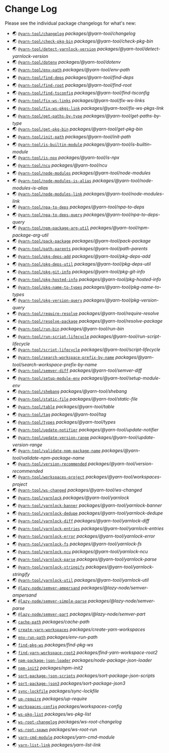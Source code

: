 # Change Log

Please see the individual package changelogs for what's new:

* 🌏 [`@yarn-tool/changelog`](./packages/@yarn-tool/changelog/CHANGELOG.md "packages/@yarn-tool/changelog") *packages/@yarn-tool/changelog*
* 🌏 [`@yarn-tool/check-pkg-bin`](./packages/@yarn-tool/check-pkg-bin/CHANGELOG.md "packages/@yarn-tool/check-pkg-bin") *packages/@yarn-tool/check-pkg-bin*
* 🌏 [`@yarn-tool/detect-yarnlock-version`](./packages/@yarn-tool/detect-yarnlock-version/CHANGELOG.md "packages/@yarn-tool/detect-yarnlock-version") *packages/@yarn-tool/detect-yarnlock-version*
* 🌏 [`@yarn-tool/dotenv`](./packages/@yarn-tool/dotenv/CHANGELOG.md "packages/@yarn-tool/dotenv") *packages/@yarn-tool/dotenv*
* 🌏 [`@yarn-tool/env-path`](./packages/@yarn-tool/env-path/CHANGELOG.md "packages/@yarn-tool/env-path") *packages/@yarn-tool/env-path*
* 🌏 [`@yarn-tool/find-deps`](./packages/@yarn-tool/find-deps/CHANGELOG.md "packages/@yarn-tool/find-deps") *packages/@yarn-tool/find-deps*
* 🌏 [`@yarn-tool/find-root`](./packages/@yarn-tool/find-root/CHANGELOG.md "packages/@yarn-tool/find-root") *packages/@yarn-tool/find-root*
* 🌏 [`@yarn-tool/find-tsconfig`](./packages/@yarn-tool/find-tsconfig/CHANGELOG.md "packages/@yarn-tool/find-tsconfig") *packages/@yarn-tool/find-tsconfig*
* 🌏 [`@yarn-tool/fix-ws-links`](./packages/@yarn-tool/fix-ws-links/CHANGELOG.md "packages/@yarn-tool/fix-ws-links") *packages/@yarn-tool/fix-ws-links*
* 🌏 [`@yarn-tool/fix-ws-pkgs-link`](./packages/@yarn-tool/fix-ws-pkgs-link/CHANGELOG.md "packages/@yarn-tool/fix-ws-pkgs-link") *packages/@yarn-tool/fix-ws-pkgs-link*
* 🌏 [`@yarn-tool/get-paths-by-type`](./packages/@yarn-tool/get-paths-by-type/CHANGELOG.md "packages/@yarn-tool/get-paths-by-type") *packages/@yarn-tool/get-paths-by-type*
* 🌏 [`@yarn-tool/get-pkg-bin`](./packages/@yarn-tool/get-pkg-bin/CHANGELOG.md "packages/@yarn-tool/get-pkg-bin") *packages/@yarn-tool/get-pkg-bin*
* 🌏 [`@yarn-tool/init-path`](./packages/@yarn-tool/init-path/CHANGELOG.md "packages/@yarn-tool/init-path") *packages/@yarn-tool/init-path*
* 🌏 [`@yarn-tool/is-builtin-module`](./packages/@yarn-tool/is-builtin-module/CHANGELOG.md "packages/@yarn-tool/is-builtin-module") *packages/@yarn-tool/is-builtin-module*
* 🌏 [`@yarn-tool/is-npx`](./packages/@yarn-tool/is-npx/CHANGELOG.md "packages/@yarn-tool/is-npx") *packages/@yarn-tool/is-npx*
* 🌏 [`@yarn-tool/ncu`](./packages/@yarn-tool/ncu/CHANGELOG.md "packages/@yarn-tool/ncu") *packages/@yarn-tool/ncu*
* 🌏 [`@yarn-tool/node-modules`](./packages/@yarn-tool/node-modules/CHANGELOG.md "packages/@yarn-tool/node-modules") *packages/@yarn-tool/node-modules*
* 🌏 [`@yarn-tool/node-modules-is-alias`](./packages/@yarn-tool/node-modules-is-alias/CHANGELOG.md "packages/@yarn-tool/node-modules-is-alias") *packages/@yarn-tool/node-modules-is-alias*
* 🌏 [`@yarn-tool/node-modules-link`](./packages/@yarn-tool/node-modules-link/CHANGELOG.md "packages/@yarn-tool/node-modules-link") *packages/@yarn-tool/node-modules-link*
* 🌏 [`@yarn-tool/npa-to-deps`](./packages/@yarn-tool/npa-to-deps/CHANGELOG.md "packages/@yarn-tool/npa-to-deps") *packages/@yarn-tool/npa-to-deps*
* 🌏 [`@yarn-tool/npa-to-deps-query`](./packages/@yarn-tool/npa-to-deps-query/CHANGELOG.md "packages/@yarn-tool/npa-to-deps-query") *packages/@yarn-tool/npa-to-deps-query*
* 🌏 [`@yarn-tool/npm-package-arg-util`](./packages/@yarn-tool/npm-package-arg-util/CHANGELOG.md "packages/@yarn-tool/npm-package-arg-util") *packages/@yarn-tool/npm-package-arg-util*
* 🌏 [`@yarn-tool/pack-package`](./packages/@yarn-tool/pack-package/CHANGELOG.md "packages/@yarn-tool/pack-package") *packages/@yarn-tool/pack-package*
* 🌏 [`@yarn-tool/path-parents`](./packages/@yarn-tool/path-parents/CHANGELOG.md "packages/@yarn-tool/path-parents") *packages/@yarn-tool/path-parents*
* 🌏 [`@yarn-tool/pkg-deps-add`](./packages/@yarn-tool/pkg-deps-add/CHANGELOG.md "packages/@yarn-tool/pkg-deps-add") *packages/@yarn-tool/pkg-deps-add*
* 🌏 [`@yarn-tool/pkg-deps-util`](./packages/@yarn-tool/pkg-deps-util/CHANGELOG.md "packages/@yarn-tool/pkg-deps-util") *packages/@yarn-tool/pkg-deps-util*
* 🌏 [`@yarn-tool/pkg-git-info`](./packages/@yarn-tool/pkg-git-info/CHANGELOG.md "packages/@yarn-tool/pkg-git-info") *packages/@yarn-tool/pkg-git-info*
* 🌏 [`@yarn-tool/pkg-hosted-info`](./packages/@yarn-tool/pkg-hosted-info/CHANGELOG.md "packages/@yarn-tool/pkg-hosted-info") *packages/@yarn-tool/pkg-hosted-info*
* 🌏 [`@yarn-tool/pkg-name-to-types`](./packages/@yarn-tool/pkg-name-to-types/CHANGELOG.md "packages/@yarn-tool/pkg-name-to-types") *packages/@yarn-tool/pkg-name-to-types*
* 🌏 [`@yarn-tool/pkg-version-query`](./packages/@yarn-tool/pkg-version-query/CHANGELOG.md "packages/@yarn-tool/pkg-version-query") *packages/@yarn-tool/pkg-version-query*
* 🌏 [`@yarn-tool/require-resolve`](./packages/@yarn-tool/require-resolve/CHANGELOG.md "packages/@yarn-tool/require-resolve") *packages/@yarn-tool/require-resolve*
* 🌏 [`@yarn-tool/resolve-package`](./packages/@yarn-tool/resolve-package/CHANGELOG.md "packages/@yarn-tool/resolve-package") *packages/@yarn-tool/resolve-package*
* 🌏 [`@yarn-tool/run-bin`](./packages/@yarn-tool/run-bin/CHANGELOG.md "packages/@yarn-tool/run-bin") *packages/@yarn-tool/run-bin*
* 🌏 [`@yarn-tool/run-script-lifecycle`](./packages/@yarn-tool/run-script-lifecycle/CHANGELOG.md "packages/@yarn-tool/run-script-lifecycle") *packages/@yarn-tool/run-script-lifecycle*
* 🌏 [`@yarn-tool/script-lifecycle`](./packages/@yarn-tool/script-lifecycle/CHANGELOG.md "packages/@yarn-tool/script-lifecycle") *packages/@yarn-tool/script-lifecycle*
* 🌏 [`@yarn-tool/search-workspace-prefix-by-name`](./packages/@yarn-tool/search-workspace-prefix-by-name/CHANGELOG.md "packages/@yarn-tool/search-workspace-prefix-by-name") *packages/@yarn-tool/search-workspace-prefix-by-name*
* 🌏 [`@yarn-tool/semver-diff`](./packages/@yarn-tool/semver-diff/CHANGELOG.md "packages/@yarn-tool/semver-diff") *packages/@yarn-tool/semver-diff*
* 🌏 [`@yarn-tool/setup-module-env`](./packages/@yarn-tool/setup-module-env/CHANGELOG.md "packages/@yarn-tool/setup-module-env") *packages/@yarn-tool/setup-module-env*
* 🌏 [`@yarn-tool/shebang`](./packages/@yarn-tool/shebang/CHANGELOG.md "packages/@yarn-tool/shebang") *packages/@yarn-tool/shebang*
* 🌏 [`@yarn-tool/static-file`](./packages/@yarn-tool/static-file/CHANGELOG.md "packages/@yarn-tool/static-file") *packages/@yarn-tool/static-file*
* 🌏 [`@yarn-tool/table`](./packages/@yarn-tool/table/CHANGELOG.md "packages/@yarn-tool/table") *packages/@yarn-tool/table*
* 🌏 [`@yarn-tool/tag`](./packages/@yarn-tool/tag/CHANGELOG.md "packages/@yarn-tool/tag") *packages/@yarn-tool/tag*
* 🌏 [`@yarn-tool/types`](./packages/@yarn-tool/types/CHANGELOG.md "packages/@yarn-tool/types") *packages/@yarn-tool/types*
* 🌏 [`@yarn-tool/update-notifier`](./packages/@yarn-tool/update-notifier/CHANGELOG.md "packages/@yarn-tool/update-notifier") *packages/@yarn-tool/update-notifier*
* 🌏 [`@yarn-tool/update-version-range`](./packages/@yarn-tool/update-version-range/CHANGELOG.md "packages/@yarn-tool/update-version-range") *packages/@yarn-tool/update-version-range*
* 🌏 [`@yarn-tool/validate-npm-package-name`](./packages/@yarn-tool/validate-npm-package-name/CHANGELOG.md "packages/@yarn-tool/validate-npm-package-name") *packages/@yarn-tool/validate-npm-package-name*
* 🌏 [`@yarn-tool/version-recommended`](./packages/@yarn-tool/version-recommended/CHANGELOG.md "packages/@yarn-tool/version-recommended") *packages/@yarn-tool/version-recommended*
* 🌏 [`@yarn-tool/workspaces-project`](./packages/@yarn-tool/workspaces-project/CHANGELOG.md "packages/@yarn-tool/workspaces-project") *packages/@yarn-tool/workspaces-project*
* 🌏 [`@yarn-tool/ws-changed`](./packages/@yarn-tool/ws-changed/CHANGELOG.md "packages/@yarn-tool/ws-changed") *packages/@yarn-tool/ws-changed*
* 🌏 [`@yarn-tool/yarnlock`](./packages/@yarn-tool/yarnlock/CHANGELOG.md "packages/@yarn-tool/yarnlock") *packages/@yarn-tool/yarnlock*
* 🌏 [`@yarn-tool/yarnlock-banner`](./packages/@yarn-tool/yarnlock-banner/CHANGELOG.md "packages/@yarn-tool/yarnlock-banner") *packages/@yarn-tool/yarnlock-banner*
* 🌏 [`@yarn-tool/yarnlock-dedupe`](./packages/@yarn-tool/yarnlock-dedupe/CHANGELOG.md "packages/@yarn-tool/yarnlock-dedupe") *packages/@yarn-tool/yarnlock-dedupe*
* 🌏 [`@yarn-tool/yarnlock-diff`](./packages/@yarn-tool/yarnlock-diff/CHANGELOG.md "packages/@yarn-tool/yarnlock-diff") *packages/@yarn-tool/yarnlock-diff*
* 🌏 [`@yarn-tool/yarnlock-entries`](./packages/@yarn-tool/yarnlock-entries/CHANGELOG.md "packages/@yarn-tool/yarnlock-entries") *packages/@yarn-tool/yarnlock-entries*
* 🌏 [`@yarn-tool/yarnlock-error`](./packages/@yarn-tool/yarnlock-error/CHANGELOG.md "packages/@yarn-tool/yarnlock-error") *packages/@yarn-tool/yarnlock-error*
* 🌏 [`@yarn-tool/yarnlock-fs`](./packages/@yarn-tool/yarnlock-fs/CHANGELOG.md "packages/@yarn-tool/yarnlock-fs") *packages/@yarn-tool/yarnlock-fs*
* 🌏 [`@yarn-tool/yarnlock-ncu`](./packages/@yarn-tool/yarnlock-ncu/CHANGELOG.md "packages/@yarn-tool/yarnlock-ncu") *packages/@yarn-tool/yarnlock-ncu*
* 🌏 [`@yarn-tool/yarnlock-parse`](./packages/@yarn-tool/yarnlock-parse/CHANGELOG.md "packages/@yarn-tool/yarnlock-parse") *packages/@yarn-tool/yarnlock-parse*
* 🌏 [`@yarn-tool/yarnlock-stringify`](./packages/@yarn-tool/yarnlock-stringify/CHANGELOG.md "packages/@yarn-tool/yarnlock-stringify") *packages/@yarn-tool/yarnlock-stringify*
* 🌏 [`@yarn-tool/yarnlock-util`](./packages/@yarn-tool/yarnlock-util/CHANGELOG.md "packages/@yarn-tool/yarnlock-util") *packages/@yarn-tool/yarnlock-util*
* 🌏 [`@lazy-node/semver-ampersand`](./packages/@lazy-node/semver-ampersand/CHANGELOG.md "packages/@lazy-node/semver-ampersand") *packages/@lazy-node/semver-ampersand*
* 🌏 [`@lazy-node/semver-simple-parse`](./packages/@lazy-node/semver-parse/CHANGELOG.md "packages/@lazy-node/semver-parse") *packages/@lazy-node/semver-parse*
* 🌏 [`@lazy-node/semver-part`](./packages/@lazy-node/semver-part/CHANGELOG.md "packages/@lazy-node/semver-part") *packages/@lazy-node/semver-part*
* 🌏 [`cache-path`](./packages/cache-path/CHANGELOG.md "packages/cache-path") *packages/cache-path*
* 🌏 [`create-yarn-workspaces`](./packages/create-yarn-workspaces/CHANGELOG.md "packages/create-yarn-workspaces") *packages/create-yarn-workspaces*
* 🌏 [`env-run-path`](./packages/env-run-path/CHANGELOG.md "packages/env-run-path") *packages/env-run-path*
* 🌏 [`find-pkg-ws`](./packages/find-pkg-ws/CHANGELOG.md "packages/find-pkg-ws") *packages/find-pkg-ws*
* 🌏 [`find-yarn-workspace-root2`](./packages/find-yarn-workspace-root2/CHANGELOG.md "packages/find-yarn-workspace-root2") *packages/find-yarn-workspace-root2*
* 🌏 [`npm-package-json-loader`](./packages/node-package-json-loader/CHANGELOG.md "packages/node-package-json-loader") *packages/node-package-json-loader*
* 🌏 [`npm-init2`](./packages/npm-init2/CHANGELOG.md "packages/npm-init2") *packages/npm-init2*
* 🌏 [`sort-package-json-scripts`](./packages/sort-package-json-scripts/CHANGELOG.md "packages/sort-package-json-scripts") *packages/sort-package-json-scripts*
* 🌏 [`sort-package-json3`](./packages/sort-package-json3/CHANGELOG.md "packages/sort-package-json3") *packages/sort-package-json3*
* 🌏 [`sync-lockfile`](./packages/sync-lockfile/CHANGELOG.md "packages/sync-lockfile") *packages/sync-lockfile*
* 🌏 [`up-require`](./packages/up-require/CHANGELOG.md "packages/up-require") *packages/up-require*
* 🌏 [`workspaces-config`](./packages/workspaces-config/CHANGELOG.md "packages/workspaces-config") *packages/workspaces-config*
* 🌏 [`ws-pkg-list`](./packages/ws-pkg-list/CHANGELOG.md "packages/ws-pkg-list") *packages/ws-pkg-list*
* 🌏 [`ws-root-changelog`](./packages/ws-root-changelog/CHANGELOG.md "packages/ws-root-changelog") *packages/ws-root-changelog*
* 🌏 [`ws-root-spawn`](./packages/ws-root-run/CHANGELOG.md "packages/ws-root-run") *packages/ws-root-run*
* 🌏 [`yarn-cmd-module`](./packages/yarn-cmd-module/CHANGELOG.md "packages/yarn-cmd-module") *packages/yarn-cmd-module*
* 🌏 [`yarn-list-link`](./packages/yarn-list-link/CHANGELOG.md "packages/yarn-list-link") *packages/yarn-list-link*

